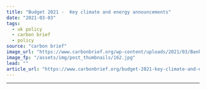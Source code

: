 ```yaml
---
title: "Budget 2021 -  Key climate and energy announcements"
date: "2021-03-03"
tags: 
  - uk policy
  - carbon brief
  - policy
source: "carbon brief"
image_url: "https://www.carbonbrief.org/wp-content/uploads/2021/03/Bank-of-England-on-Threadneedle-Street-London-United-Kingdom-583x372.jpg"
image_fp: "/assets/img/post_thumbnails/162.jpg"
lead: ""
article_url: "https://www.carbonbrief.org/budget-2021-key-climate-and-energy-announcements"
---
```


---
